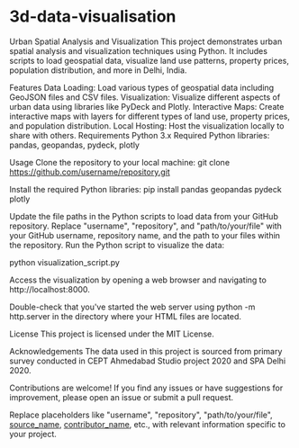 # 3d-data-visualisation

Urban Spatial Analysis and Visualization
This project demonstrates urban spatial analysis and visualization techniques using Python. It includes scripts to load geospatial data, visualize land use patterns, property prices, population distribution, and more in Delhi, India.

Features
Data Loading: Load various types of geospatial data including GeoJSON files and CSV files.
Visualization: Visualize different aspects of urban data using libraries like PyDeck and Plotly.
Interactive Maps: Create interactive maps with layers for different types of land use, property prices, and population distribution.
Local Hosting: Host the visualization locally to share with others.
Requirements
Python 3.x
Required Python libraries: pandas, geopandas, pydeck, plotly

Usage
Clone the repository to your local machine:
git clone https://github.com/username/repository.git

Install the required Python libraries:
pip install pandas geopandas pydeck plotly

Update the file paths in the Python scripts to load data from your GitHub repository. Replace "username", "repository", and "path/to/your/file" with your GitHub username, repository name, and the path to your files within the repository.
Run the Python script to visualize the data:

python visualization_script.py

Access the visualization by opening a web browser and navigating to http://localhost:8000.

Double-check that you've started the web server using python -m http.server in the directory where your HTML files are located. 

License
This project is licensed under the MIT License.

Acknowledgements
The data used in this project is sourced from primary survey conducted in CEPT Ahmedabad Studio project 2020 and SPA Delhi 2020.

Contributions are welcome! If you find any issues or have suggestions for improvement, please open an issue or submit a pull request.

Replace placeholders like "username", "repository", "path/to/your/file", [source_name](source_link), [contributor_name](contributor_profile_link), etc., with relevant information specific to your project. 
